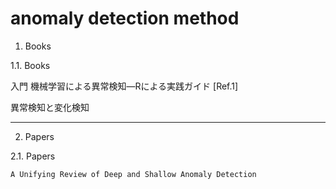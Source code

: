 # anomaly detection method


1. Books

1.1. Books

入門 機械学習による異常検知―Rによる実践ガイド [Ref.1]

異常検知と変化検知


---

2. Papers

2.1. Papers

`A Unifying Review of Deep and Shallow Anomaly Detection`